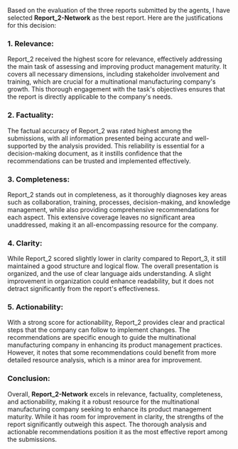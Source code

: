 Based on the evaluation of the three reports submitted by the agents, I have selected **Report_2-Network** as the best report. Here are the justifications for this decision:

### 1. **Relevance:**
Report_2 received the highest score for relevance, effectively addressing the main task of assessing and improving product management maturity. It covers all necessary dimensions, including stakeholder involvement and training, which are crucial for a multinational manufacturing company's growth. This thorough engagement with the task's objectives ensures that the report is directly applicable to the company's needs.

### 2. **Factuality:**
The factual accuracy of Report_2 was rated highest among the submissions, with all information presented being accurate and well-supported by the analysis provided. This reliability is essential for a decision-making document, as it instills confidence that the recommendations can be trusted and implemented effectively.

### 3. **Completeness:**
Report_2 stands out in completeness, as it thoroughly diagnoses key areas such as collaboration, training, processes, decision-making, and knowledge management, while also providing comprehensive recommendations for each aspect. This extensive coverage leaves no significant area unaddressed, making it an all-encompassing resource for the company.

### 4. **Clarity:**
While Report_2 scored slightly lower in clarity compared to Report_3, it still maintained a good structure and logical flow. The overall presentation is organized, and the use of clear language aids understanding. A slight improvement in organization could enhance readability, but it does not detract significantly from the report's effectiveness.

### 5. **Actionability:**
With a strong score for actionability, Report_2 provides clear and practical steps that the company can follow to implement changes. The recommendations are specific enough to guide the multinational manufacturing company in enhancing its product management practices. However, it notes that some recommendations could benefit from more detailed resource analysis, which is a minor area for improvement.

### Conclusion:
Overall, **Report_2-Network** excels in relevance, factuality, completeness, and actionability, making it a robust resource for the multinational manufacturing company seeking to enhance its product management maturity. While it has room for improvement in clarity, the strengths of the report significantly outweigh this aspect. The thorough analysis and actionable recommendations position it as the most effective report among the submissions.